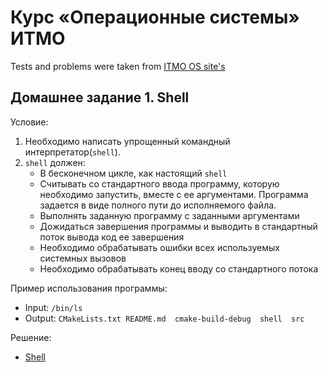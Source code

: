 # Курс «Операционные системы» ИТМО
Tests and problems were taken from [ITMO OS site's](http://neerc.ifmo.ru/~os/hw.html)

## Домашнее задание 1. Shell

Условие:
  1. Необходимо написать упрощенный командный интерпретатор(`shell`).
  2. `shell` должен:
     * В бесконечном цикле, как настоящий `shell`
     * Считывать со стандартного ввода программу, которую необходимо
        запустить, вместе с ее аргументами. Программа задается в виде полного пути до исполняемого файла.
     * Выполнять заданную программу с заданными аргументами
     * Дожидаться завершения программы и выводить в стандартный поток вывода код ее завершения
     * Необходимо обрабатывать ошибки всех используемых системных вызовов
     * Необходимо обрабатывать конец вводу со стандартного потока

Пример использования программы:
  * Input: `/bin/ls`
  * Output: `CMakeLists.txt	README.md  cmake-build-debug  shell  src`
  
Решение:
  * [Shell](src/shell)
